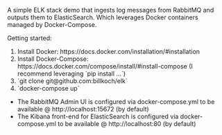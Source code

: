 A simple ELK stack demo that ingests log messages from RabbitMQ and outputs them to ElasticSearch.  Which leverages Docker containers managed by Docker-Compose.

Getting started:
<ol>
  <li>Install Docker:  https://docs.docker.com/installation/#installation</li>
  <li>Install Docker-Compose: https://docs.docker.com/compose/install/#install-compose (I recommend leveraging `pip install ...`)</li>
  <li>`git clone git@github.com:billkoch/elk`</li>
  <li>`docker-compose up`</li>
</ol>

<ul>
  <li>The RabbitMQ Admin UI is configured via docker-compose.yml to be available @ http://localhost:15672 (by default)</li>
  <li>The Kibana front-end for ElasticSearch is configured via docker-compose.yml to be available @ http://localhost:80 (by default)</li>
</ul>

